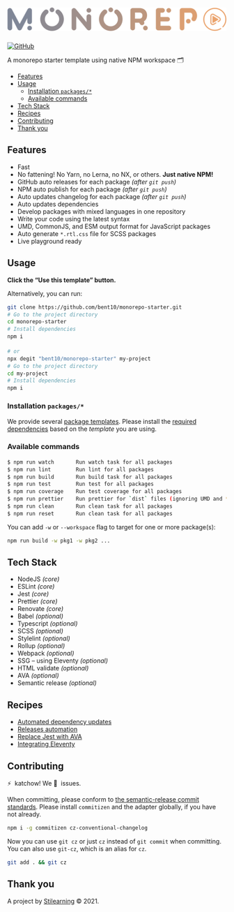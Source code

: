 <!-- Make sure you overwrite all the contents of this readme file with yours on your real project. Also, you can delete the `docs` and `examples` folders. -->

# <img src=".github/media/logo.svg" alt="Logo" width="520px">

<!-- [![GitHub Workflow Status](https://img.shields.io/github/workflow/status/bent10/monorepo-starter/Release?style=flat-square)](https://github.com/bent10/monorepo-starter/actions/workflows/release.yml) -->

[![GitHub](https://img.shields.io/github/license/bent10/monorepo-starter?style=flat-square)](license)

A monorepo starter template using native NPM workspace 🗂️

- [Features](#features)
- [Usage](#usage)
  - [Installation `packages/*`](#installation-packages)
  - [Available commands](#available-commands)
- [Tech Stack](#tech-stack)
- [Recipes](#recipes)
- [Contributing](#contributing)
- [Thank you](#thank-you)

## Features

- Fast
- No fattening! No Yarn, no Lerna, no NX, or others. **Just native NPM!**
- GitHub auto releases for each package _(after `git push`)_
- NPM auto publish for each package _(after `git push`)_
- Auto updates changelog for each package _(after `git push`)_
- Auto updates dependencies
- Develop packages with mixed languages in one repository
- Write your code using the latest syntax
- UMD, CommonJS, and ESM output format for JavaScript packages
- Auto generate `*.rtl.css` file for SCSS packages
- Live playground ready

## Usage

**Click the “Use this template” button.**

Alternatively, you can run:

```bash
git clone https://github.com/bent10/monorepo-starter.git
# Go to the project directory
cd monorepo-starter
# Install dependencies
npm i

# or
npx degit "bent10/monorepo-starter" my-project
# Go to the project directory
cd my-project
# Install dependencies
npm i
```

### Installation `packages/*`

We provide several [package templates](examples). Please install the [required dependencies](examples#requirements) based on the _template_ you are using.

### Available commands

```bash
$ npm run watch       Run watch task for all packages
$ npm run lint        Run lint for all packages
$ npm run build       Run build task for all packages
$ npm run test        Run test for all packages
$ npm run coverage    Run test coverage for all packages
$ npm run prettier    Run prettier for `dist` files (ignoring UMD and *.min.* files)
$ npm run clean       Run clean task for all packages
$ npm run reset       Run clean task for all packages
```

You can add `-w` or `--workspace` flag to target for one or more package(s):

```bash
npm run build -w pkg1 -w pkg2 ...
```

## Tech Stack

- NodeJS _(core)_
- ESLint _(core)_
- Jest _(core)_
- Prettier _(core)_
- Renovate _(core)_
- Babel _(optional)_
- Typescript _(optional)_
- SCSS _(optional)_
- Stylelint _(optional)_
- Rollup _(optional)_
- Webpack _(optional)_
- SSG – using Eleventy _(optional)_
- HTML validate _(optional)_
- AVA _(optional)_
- Semantic release _(optional)_

## Recipes

- [Automated dependency updates](docs/recipes/setup-renovate.md)
- [Releases automation](docs/recipes/release-automation.md)
- [Replace Jest with AVA](docs/recipes/tests-with-ava.md)
- [Integrating Eleventy](docs/recipes/integrating-eleventy.md)

## Contributing

⚡️&nbsp; katchow! We 💛&nbsp; issues.

When committing, please conform to [the semantic-release commit standards](https://www.conventionalcommits.org/). Please install `commitizen` and the adapter globally, if you have not already.

```bash
npm i -g commitizen cz-conventional-changelog
```

Now you can use `git cz` or just `cz` instead of `git commit` when committing. You can also use `git-cz`, which is an alias for `cz`.

```bash
git add . && git cz
```

## Thank you

A project by [Stilearning](https://stilearning.com) &copy; 2021.
